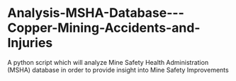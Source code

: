 # Analysis-MSHA-Database---Copper-Mining-Accidents-and-Injuries

A python script which will analyze Mine Safety Health Administration (MSHA) database in order to provide insight into Mine Safety Improvements
